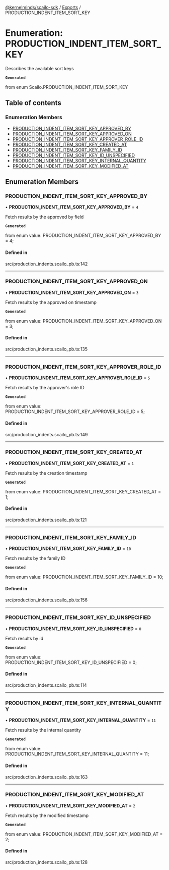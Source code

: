 [@kernelminds/scailo-sdk](../README.md) / [Exports](../modules.md) / PRODUCTION\_INDENT\_ITEM\_SORT\_KEY

# Enumeration: PRODUCTION\_INDENT\_ITEM\_SORT\_KEY

Describes the available sort keys

**`Generated`**

from enum Scailo.PRODUCTION_INDENT_ITEM_SORT_KEY

## Table of contents

### Enumeration Members

- [PRODUCTION\_INDENT\_ITEM\_SORT\_KEY\_APPROVED\_BY](PRODUCTION_INDENT_ITEM_SORT_KEY.md#production_indent_item_sort_key_approved_by)
- [PRODUCTION\_INDENT\_ITEM\_SORT\_KEY\_APPROVED\_ON](PRODUCTION_INDENT_ITEM_SORT_KEY.md#production_indent_item_sort_key_approved_on)
- [PRODUCTION\_INDENT\_ITEM\_SORT\_KEY\_APPROVER\_ROLE\_ID](PRODUCTION_INDENT_ITEM_SORT_KEY.md#production_indent_item_sort_key_approver_role_id)
- [PRODUCTION\_INDENT\_ITEM\_SORT\_KEY\_CREATED\_AT](PRODUCTION_INDENT_ITEM_SORT_KEY.md#production_indent_item_sort_key_created_at)
- [PRODUCTION\_INDENT\_ITEM\_SORT\_KEY\_FAMILY\_ID](PRODUCTION_INDENT_ITEM_SORT_KEY.md#production_indent_item_sort_key_family_id)
- [PRODUCTION\_INDENT\_ITEM\_SORT\_KEY\_ID\_UNSPECIFIED](PRODUCTION_INDENT_ITEM_SORT_KEY.md#production_indent_item_sort_key_id_unspecified)
- [PRODUCTION\_INDENT\_ITEM\_SORT\_KEY\_INTERNAL\_QUANTITY](PRODUCTION_INDENT_ITEM_SORT_KEY.md#production_indent_item_sort_key_internal_quantity)
- [PRODUCTION\_INDENT\_ITEM\_SORT\_KEY\_MODIFIED\_AT](PRODUCTION_INDENT_ITEM_SORT_KEY.md#production_indent_item_sort_key_modified_at)

## Enumeration Members

### PRODUCTION\_INDENT\_ITEM\_SORT\_KEY\_APPROVED\_BY

• **PRODUCTION\_INDENT\_ITEM\_SORT\_KEY\_APPROVED\_BY** = ``4``

Fetch results by the approved by field

**`Generated`**

from enum value: PRODUCTION_INDENT_ITEM_SORT_KEY_APPROVED_BY = 4;

#### Defined in

src/production_indents.scailo_pb.ts:142

___

### PRODUCTION\_INDENT\_ITEM\_SORT\_KEY\_APPROVED\_ON

• **PRODUCTION\_INDENT\_ITEM\_SORT\_KEY\_APPROVED\_ON** = ``3``

Fetch results by the approved on timestamp

**`Generated`**

from enum value: PRODUCTION_INDENT_ITEM_SORT_KEY_APPROVED_ON = 3;

#### Defined in

src/production_indents.scailo_pb.ts:135

___

### PRODUCTION\_INDENT\_ITEM\_SORT\_KEY\_APPROVER\_ROLE\_ID

• **PRODUCTION\_INDENT\_ITEM\_SORT\_KEY\_APPROVER\_ROLE\_ID** = ``5``

Fetch results by the approver's role ID

**`Generated`**

from enum value: PRODUCTION_INDENT_ITEM_SORT_KEY_APPROVER_ROLE_ID = 5;

#### Defined in

src/production_indents.scailo_pb.ts:149

___

### PRODUCTION\_INDENT\_ITEM\_SORT\_KEY\_CREATED\_AT

• **PRODUCTION\_INDENT\_ITEM\_SORT\_KEY\_CREATED\_AT** = ``1``

Fetch results by the creation timestamp

**`Generated`**

from enum value: PRODUCTION_INDENT_ITEM_SORT_KEY_CREATED_AT = 1;

#### Defined in

src/production_indents.scailo_pb.ts:121

___

### PRODUCTION\_INDENT\_ITEM\_SORT\_KEY\_FAMILY\_ID

• **PRODUCTION\_INDENT\_ITEM\_SORT\_KEY\_FAMILY\_ID** = ``10``

Fetch results by the family ID

**`Generated`**

from enum value: PRODUCTION_INDENT_ITEM_SORT_KEY_FAMILY_ID = 10;

#### Defined in

src/production_indents.scailo_pb.ts:156

___

### PRODUCTION\_INDENT\_ITEM\_SORT\_KEY\_ID\_UNSPECIFIED

• **PRODUCTION\_INDENT\_ITEM\_SORT\_KEY\_ID\_UNSPECIFIED** = ``0``

Fetch results by id

**`Generated`**

from enum value: PRODUCTION_INDENT_ITEM_SORT_KEY_ID_UNSPECIFIED = 0;

#### Defined in

src/production_indents.scailo_pb.ts:114

___

### PRODUCTION\_INDENT\_ITEM\_SORT\_KEY\_INTERNAL\_QUANTITY

• **PRODUCTION\_INDENT\_ITEM\_SORT\_KEY\_INTERNAL\_QUANTITY** = ``11``

Fetch results by the internal quantity

**`Generated`**

from enum value: PRODUCTION_INDENT_ITEM_SORT_KEY_INTERNAL_QUANTITY = 11;

#### Defined in

src/production_indents.scailo_pb.ts:163

___

### PRODUCTION\_INDENT\_ITEM\_SORT\_KEY\_MODIFIED\_AT

• **PRODUCTION\_INDENT\_ITEM\_SORT\_KEY\_MODIFIED\_AT** = ``2``

Fetch results by the modified timestamp

**`Generated`**

from enum value: PRODUCTION_INDENT_ITEM_SORT_KEY_MODIFIED_AT = 2;

#### Defined in

src/production_indents.scailo_pb.ts:128
